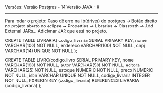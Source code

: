 Versões:
Versão Postgres - 14
Versão JAVA - 8

---------------------
Para rodar o projeto:
Caso dê erro na lib(driver) do postgres -> Botão direito no projeto aberto no eclipse -> Properties -> Libraries -> Classpath -> Add External JARs...
Adicionar JAR que está no projeto.


CREATE TABLE LIVRARIA(
	codigo_livraria SERIAL PRIMARY KEY,
	nome VARCHAR(100) NOT NULL,
	endereco VARCHAR(100) NOT NULL,
	cnpj VARCHAR(14) UNIQUE NOT NULL 
);

CREATE TABLE LIVRO(codigo_livro SERIAL PRIMARY KEY,
		nome VARCHAR(100) NOT NULL,
		autor VARCHAR(50) NOT NULL,
		editora VARCHAR(25) NOT NULL,
		estoque NUMERIC NOT NULL,
		preco NUMERIC NOT NULL,
		isbn VARCHAR UNIQUE NOT NULL,
		codigo_livraria INTEGER NOT NULL,
	FOREIGN KEY (codigo_livraria) REFERENCES LIVRARIA (codigo_livraria)
);

